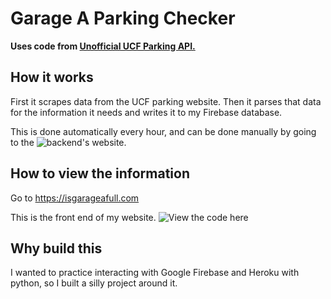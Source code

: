 # Garage A Parking Checker
**Uses code from [Unofficial UCF Parking API.](https://github.com/ctcuff/UCFParking-Web)**

## How it works

First it scrapes data from the UCF parking website. Then it parses that data for the information it needs and writes it to my Firebase database.

This is done automatically every hour, and can be done manually by going to the ![backend's website](https://garage-a-checker.herokuapp.com/).

## How to view the information

Go to https://isgarageafull.com

This is the front end of my website. ![View the code here](https://github.com/Goff-Davis/garage-a-checker-frontend/tree/develop)

## Why build this

I wanted to practice interacting with Google Firebase and Heroku with python, so I built a silly project around it.
